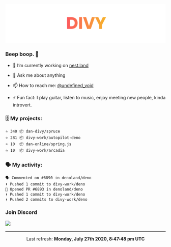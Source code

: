 
![](https://github.com/divy-work/divy-work/raw/master/assets/divy.png)

### Beep boop. 👋

- 🔭 I’m currently working on [nest.land](https://github.com/nestdotland/nest.land)

- 💬 Ask me about anything

- 📫 How to reach me: [@undefined_void](https://instagram.com/divy.exe)

- ⚡ Fun fact: I play guitar, listen to music, enjoy meeting new people, kinda introvert.

### 🗄 My projects:

```
⭐️ 340 📦 dan-divy/spruce
⭐️ 281 📦 divy-work/autopilot-deno
⭐️ 10  📦 dan-online/spring.js
⭐️ 10  📦 divy-work/arcadia
```

### 🗣 My activity:

```
🗣 Commented on #6890 in denoland/deno
⬆️ Pushed 1 commit to divy-work/deno
💪 Opened PR #6893 in denoland/deno
⬆️ Pushed 1 commit to divy-work/deno
⬆️ Pushed 2 commits to divy-work/deno
```

### Join Discord

[![](https://discordapp.com/api/guilds/715564894904123424/widget.png?style=banner2)](https://discord.gg/uqywa4W)

------------
<p align="center">Last refresh: <b>Monday, July 27th 2020, 8:47:48 pm UTC</b></p>
